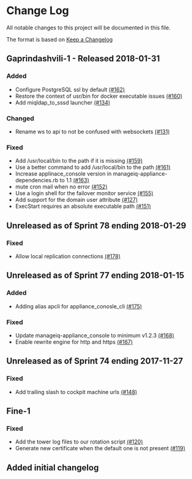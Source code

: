 # Change Log

All notable changes to this project will be documented in this file.

The format is based on [Keep a Changelog](http://keepachangelog.com/en/1.0.0/)


## Gaprindashvili-1 - Released 2018-01-31

### Added
- Configure PostgreSQL ssl by default [(#162)](https://github.com/ManageIQ/manageiq-appliance/pull/162)
- Restore the context of usr/bin for docker executable issues [(#160)](https://github.com/ManageIQ/manageiq-appliance/pull/160)
- Add miqldap_to_sssd launcher [(#134)](https://github.com/ManageIQ/manageiq-appliance/pull/134)

### Changed
- Rename ws to api to not be confused with websockets [(#131)](https://github.com/ManageIQ/manageiq-appliance/pull/131)

### Fixed
- Add /usr/local/bin to the path if it is missing [(#159)](https://github.com/ManageIQ/manageiq-appliance/pull/159)
- Use a better command to add /usr/local/bin to the path [(#161)](https://github.com/ManageIQ/manageiq-appliance/pull/161)
- Increase applinace_console version in manageiq-appliance-dependencies.rb to 1.1 [(#163)](https://github.com/ManageIQ/manageiq-appliance/pull/163)
- mute cron mail when no error [(#152)](https://github.com/ManageIQ/manageiq-appliance/pull/152)
- Use a login shell for the failover monitor service [(#155)](https://github.com/ManageIQ/manageiq-appliance/pull/155)
- Add support for the domain user attribute [(#127)](https://github.com/ManageIQ/manageiq-appliance/pull/127)
- ExecStart requires an absolute executable path [(#151)](https://github.com/ManageIQ/manageiq-appliance/pull/151)

## Unreleased as of Sprint 78 ending 2018-01-29

### Fixed
- Allow local replication connections [(#178)](https://github.com/ManageIQ/manageiq-appliance/pull/178)

## Unreleased as of Sprint 77 ending 2018-01-15

### Added
- Adding alias apcli for appliance_conosle_cli [(#175)](https://github.com/ManageIQ/manageiq-appliance/pull/175)

### Fixed
- Update manageiq-appliance_console to minimum v1.2.3 [(#168)](https://github.com/ManageIQ/manageiq-appliance/pull/168)
- Enable rewrite engine for http and https [(#167)](https://github.com/ManageIQ/manageiq-appliance/pull/167)

## Unreleased as of Sprint 74 ending 2017-11-27

### Fixed
- Add trailing slash to cockpit machine urls [(#148)](https://github.com/ManageIQ/manageiq-appliance/pull/148)

## Fine-1

### Fixed
- Add the tower log files to our rotation script [(#120)](https://github.com/ManageIQ/manageiq-appliance/pull/120)
- Generate new certificate when the default one is not present [(#119)](https://github.com/ManageIQ/manageiq-appliance/pull/119)

## Added initial changelog
